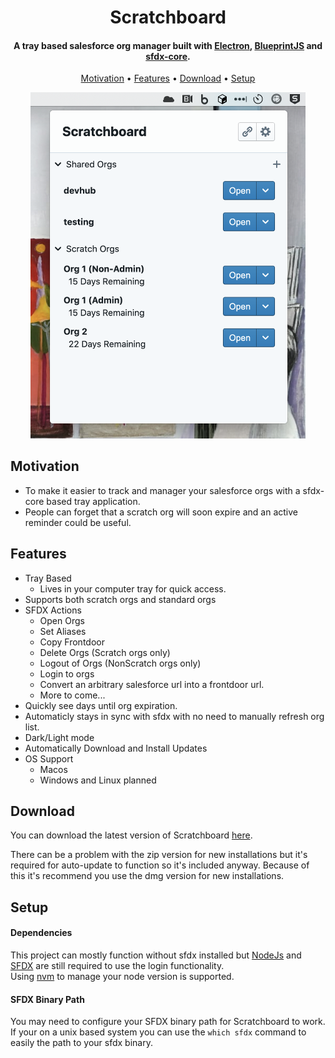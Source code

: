 <h1 align="center">
  Scratchboard
</h1>

<h4 align="center">A tray based salesforce org manager built with <a href="http://electron.atom.io" target="_blank">Electron</a>, <a href="https://blueprintjs.com/" target="_blank">BlueprintJS</a> and <a href="https://github.com/forcedotcom/sfdx-core">sfdx-core</a>.</h4>

<p align="center">
  <a href="#motivation">Motivation</a> •
  <a href="#features">Features</a> •
  <a href="#download">Download</a> •
  <a href="#setup">Setup</a>
</p>

<div align="center">
<img width="440" alt="Scratchboard" src="screenshots/application.png">
</div>

## Motivation

* To make it easier to track and manager your salesforce orgs with a sfdx-core based tray application.
* People can forget that a scratch org will soon expire and an active reminder could be useful.

## Features

* Tray Based
  - Lives in your computer tray for quick access.
* Supports both scratch orgs and standard orgs
* SFDX Actions
  - Open Orgs
  - Set Aliases
  - Copy Frontdoor
  - Delete Orgs (Scratch orgs only)
  - Logout of Orgs (NonScratch orgs only)
  - Login to orgs
  - Convert an arbitrary salesforce url into a frontdoor url.
  - More to come...
* Quickly see days until org expiration.
* Automaticly stays in sync with sfdx with no need to manually refresh org list.
* Dark/Light mode
* Automatically Download and Install Updates
* OS Support
  - Macos
  - Windows and Linux planned

## Download

You can download the latest version of Scratchboard [here](https://github.com/gabriel-keith/scratchboard-tray/releases/download/v0.3.2/scratchboard-tray-0.3.2-mac.dmg).

There can be a problem with the zip version for new installations but it's required for auto-update to function so it's included anyway. Because of this it's recommend you use the dmg version for new installations.

## Setup

#### Dependencies

This project can mostly function without sfdx installed but
[NodeJs](https://nodejs.org/en/) and [SFDX](https://developer.salesforce.com/tools/sfdxcli) are still required to use the login functionality.  
Using [nvm](https://github.com/nvm-sh/nvm) to manage your node version is supported.

#### SFDX Binary Path
You may need to configure your SFDX binary path for Scratchboard to work.  
If your on a unix based system you can use the `which sfdx` command to easily the path to your sfdx binary. 
